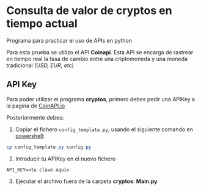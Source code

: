 # Consulta de valor de cryptos en tiempo actual

Programa para practicar el uso de APIs en python

Para esta prueba se utilizo el API **Coinapi**. Esta API se encarga de rastrear en tiempo real la tasa de cambio entre una criptomoneda y una moneda tradicional *(USD, EUR, etc)*

## API Key

Para poder utilizar el programa **cryptos**, primero debes pedir una APIKey a la pagina de [CoinAPI.io](https://www.coinapi.io/)

Posteriormente debes:

1. Copiar el fichero `config_template.py`, usando el siguiente comando en [powershell](https://windows-powershell.uptodown.com/windows):

```powershell
cp config_template.py config.py
```

2. Introducir tu APIKey en el nuevo fichero
```
API_KEY=<tu clave aqui>
```
3. Ejecutar el archivo fuera de la carpeta **cryptos**: **Main.py**